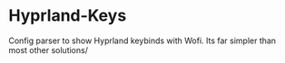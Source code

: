 # Hyprland-Keys
Config parser to show Hyprland keybinds with Wofi. Its far simpler than most other solutions/
